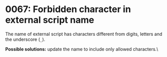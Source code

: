 # 0067: Forbidden character in external script name

The name of external script has characters different from digits, letters and the underscore (`_`).

**Possible solutions:** update the name to include only allowed characters.\
